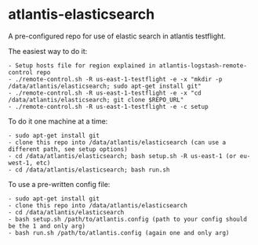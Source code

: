 # atlantis-elasticsearch

A pre-configured repo for use of elastic search in atlantis testflight.

The easiest way to do it:

	- Setup hosts file for region explained in atlantis-logstash-remote-control repo
	- ./remote-control.sh -R us-east-1-testflight -e -x "mkdir -p /data/atlantis/elasticsearch; sudo apt-get install git"
	- ./remote-control.sh -R us-east-1-testflight -e -x "cd /data/atlantis/elasticsearch; git clone $REPO_URL"
	- ./remote-control.sh -R us-east-1-testflight -e -c setup





To do it one machine at a time:

	- sudo apt-get install git
	- clone this repo into /data/atlantis/elasticsearch (can use a different path, see setup options)
	- cd /data/atlantis/elasticsearch; bash setup.sh -R us-east-1 (or eu-west-1, etc)
	- cd /data/atlantis/elasticsearch; bash run.sh


To use a pre-written config file:

	- sudo apt-get install git
	- clone this repo into /data/atlantis/elasticsearch 
	- cd /data/atlantis/elasticsearch
	- bash setup.sh /path/to/atlantis.config (path to your config should be the 1 and only arg)
	- bash run.sh /path/to/atlantis.config (again one and only arg)

